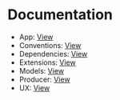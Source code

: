 # <a name='Documentation'></a>Documentation
- App:				[View](doc/app.md)
- Conventions:		[View](doc/conventions.md)
- Dependencies:		[View](doc/dependencies.md)
- Extensions:		[View](doc/extensions.md)
- Models:			[View](doc/models.md)
- Producer:			[View](doc/producer.md)
- UX:				[View](doc/ux.md)
